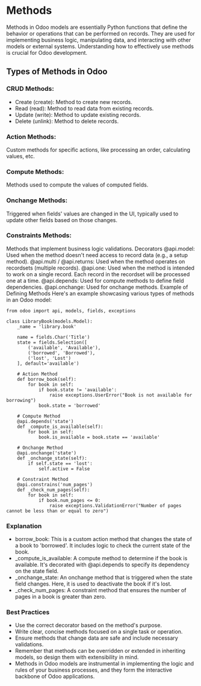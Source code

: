 # Methods
Methods in Odoo models are essentially Python functions that define the behavior or operations that can be performed on records. They are used for implementing business logic, manipulating data, and interacting with other models or external systems. Understanding how to effectively use methods is crucial for Odoo development.

## Types of Methods in Odoo
### CRUD Methods:

- Create (create): Method to create new records.
- Read (read): Method to read data from existing records.
- Update (write): Method to update existing records.
- Delete (unlink): Method to delete records.
### Action Methods:

Custom methods for specific actions, like processing an order, calculating values, etc.
### Compute Methods:

Methods used to compute the values of computed fields.
### Onchange Methods:

Triggered when fields' values are changed in the UI, typically used to update other fields based on those changes.
### Constraints Methods:

Methods that implement business logic validations.
Decorators
@api.model: Used when the method doesn't need access to record data (e.g., a setup method).
@api.multi / @api.returns: Used when the method operates on recordsets (multiple records).
@api.one: Used when the method is intended to work on a single record. Each record in the recordset will be processed one at a time.
@api.depends: Used for compute methods to define field dependencies.
@api.onchange: Used for onchange methods.
Example of Defining Methods
Here's an example showcasing various types of methods in an Odoo model:

```
from odoo import api, models, fields, exceptions

class LibraryBook(models.Model):
    _name = 'library.book'

    name = fields.Char('Title')
    state = fields.Selection([
        ('available', 'Available'),
        ('borrowed', 'Borrowed'),
        ('lost', 'Lost')
    ], default='available')

    # Action Method
    def borrow_book(self):
        for book in self:
            if book.state != 'available':
                raise exceptions.UserError("Book is not available for borrowing")
            book.state = 'borrowed'

    # Compute Method
    @api.depends('state')
    def _compute_is_available(self):
        for book in self:
            book.is_available = book.state == 'available'

    # Onchange Method
    @api.onchange('state')
    def _onchange_state(self):
        if self.state == 'lost':
            self.active = False

    # Constraint Method
    @api.constrains('num_pages')
    def _check_num_pages(self):
        for book in self:
            if book.num_pages <= 0:
                raise exceptions.ValidationError("Number of pages cannot be less than or equal to zero")
```
### Explanation
- borrow_book: This is a custom action method that changes the state of a book to 'borrowed'. It includes logic to check the current state of the book.
- _compute_is_available: A compute method to determine if the book is available. It's decorated with @api.depends to specify its dependency on the state field.
- _onchange_state: An onchange method that is triggered when the state field changes. Here, it is used to deactivate the book if it's lost.
- _check_num_pages: A constraint method that ensures the number of pages in a book is greater than zero.
### Best Practices
- Use the correct decorator based on the method's purpose.
- Write clear, concise methods focused on a single task or operation.
- Ensure methods that change data are safe and include necessary validations.
- Remember that methods can be overridden or extended in inheriting models, so design them with extensibility in mind.
-  Methods in Odoo models are instrumental in implementing the logic and rules of your business processes, and they form the interactive backbone of Odoo applications.
